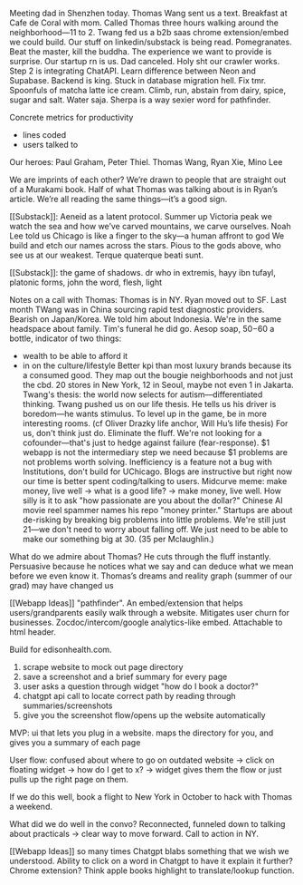 Meeting dad in Shenzhen today. Thomas Wang sent us a text. Breakfast at Cafe de Coral with mom. Called Thomas three hours walking around the neighborhood—11 to 2. Twang fed us a b2b saas chrome extension/embed we could build. Our stuff on linkedin/substack is being read. Pomegranates. Beat the master, kill the buddha. The experience we want to provide is surprise. Our startup rn is us. Dad canceled. Holy sht our crawler works. Step 2 is integrating ChatAPI. Learn difference between Neon and Supabase. Backend is king. Stuck in database migration hell. Fix tmr. Spoonfuls of matcha latte ice cream. Climb, run, abstain from dairy, spice, sugar and salt. Water saja. Sherpa is a way sexier word for pathfinder.

Concrete metrics for productivity
- lines coded
- users talked to

Our heroes: Paul Graham, Peter Thiel.
Thomas Wang, Ryan Xie, Mino Lee

We are imprints of each other?
We’re drawn to people that are straight out of a Murakami book.
Half of what Thomas was talking about is in Ryan’s article.
We’re all reading the same things—it’s a good sign.

[[Substack]]: Aeneid as a latent protocol.
Summer up Victoria peak we watch the sea and how we’ve carved mountains, we carve ourselves.
Noah Lee told us Chicago is like a finger to the sky—a human affront to god
We build and etch our names across the stars. 
Pious to the gods above, who see us at our weakest. Terque quaterque beati sunt. 

[[Substack]]: the game of shadows. dr who in extremis, hayy ibn tufayl, platonic forms, john the word, flesh, light

Notes on a call with Thomas:
Thomas is in NY. Ryan moved out to SF. Last month TWang was in China sourcing rapid test diagnostic providers. Bearish on Japan/Korea. We told him about Indonesia. We're in the same headspace about family. Tim's funeral he did go.
Aesop soap, $50-$60 a bottle, indicator of two things:
- wealth to be able to afford it
- in on the culture/lifestyle
Better kpi than most luxury brands because its a consumed good. They map out the bougie neighborhoods and not just the cbd. 20 stores in New York, 12 in Seoul, maybe not even 1 in Jakarta. 
Twang's thesis: the world now selects for autism—differentiated thinking.
Twang pushed us on our life thesis. He tells us his driver is boredom—he wants stimulus. To level up in the game, be in more interesting rooms. (cf Oliver Drazky life anchor, Will Hu’s life thesis)
For us, don't think just do. Eliminate the fluff. We're not looking for a cofounder—that's just to hedge against failure (fear-response). $1 webapp is not the intermediary step we need because $1 problems are not problems worth solving. Inefficiency is a feature not a bug with Institutions, don't build for UChicago. Blogs are instructive but right now our time is better spent coding/talking to users.
Midcurve meme: make money, live well -> what is a good life? -> make money, live well.
How silly is it to ask "how passionate are you about the dollar?"
Chinese AI movie reel spammer names his repo "money printer." 
Startups are about de-risking by breaking big problems into little problems.
We're still just 21—we don't need to worry about falling off. We just need to be able to make our something big at 30. (35 per Mclaughlin.)

What do we admire about Thomas?
He cuts through the fluff instantly.
Persuasive because he notices what we say and can deduce what we mean before we even know it.
Thomas’s dreams and reality graph (summer of our grad) may have changed us

[[Webapp Ideas]] "pathfinder". An embed/extension that helps users/grandparents easily walk through a website. Mitigates user churn for businesses. Zocdoc/intercom/google analytics-like embed. Attachable to html header.

Build for edisonhealth.com.
1. scrape website to mock out page directory
2. save a screenshot and a brief summary for every page
3. user asks a question through widget "how do I book a doctor?"
4. chatgpt api call to locate correct path by reading through summaries/screenshots
5. give you the screenshot flow/opens up the website automatically

MVP: ui that lets you plug in a website. maps the directory for you, and gives you a summary of each page

User flow: 
confused about where to go on outdated website -> click on floating widget -> how do I get to x? -> widget gives them the flow or just pulls up the right page on them.

If we do this well, book a flight to New York in October to hack with Thomas a weekend.

What did we do well in the convo?
Reconnected, funneled down to talking about practicals -> clear way to move forward. Call to action in NY. 

[[Webapp Ideas]] so many times Chatgpt blabs something that we wish we understood. Ability to click on a word in Chatgpt to have it explain it further? Chrome extension? Think apple books highlight to translate/lookup function.
